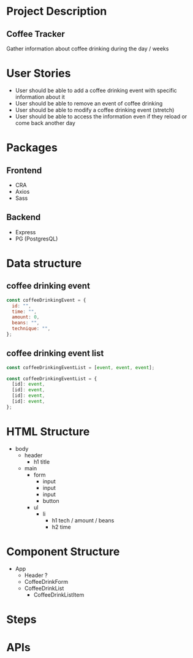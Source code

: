 # Project Description

## Coffee Tracker

Gather information about coffee drinking during the day / weeks

# User Stories

- User should be able to add a coffee drinking event with specific information about it
- User should be able to remove an event of coffee drinking
- User should be able to modify a coffee drinking event (stretch)
- User should be able to access the information even if they reload or come back another day

# Packages

## Frontend

- CRA
- Axios
- Sass

## Backend

- Express
- PG (PostgresQL)

# Data structure

## coffee drinking event

```jsx
const coffeeDrinkingEvent = {
  id: "",
  time: "",
  amount: 0,
  beans: "",
  technique: "",
};
```

## coffee drinking event list

```jsx
const coffeeDrinkingEventList = [event, event, event];

const coffeeDrinkingEventList = {
  [id]: event,
  [id]: event,
  [id]: event,
  [id]: event,
};
```

# HTML Structure

- body
  - header
    - h1 title
  - main
    - form
      - input
      - input
      - input
      - button
    - ul
      - li
        - h1 tech / amount / beans
        - h2 time

# Component Structure

- App
  - Header ?
  - CoffeeDrinkForm
  - CoffeeDrinkList
    - CoffeeDrinkListItem

# Steps

# APIs

